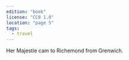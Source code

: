 ```yaml
---
edition: "book"
license: "CC0 1.0"
location: "page 5"
tags:
  - travel
---
```

Her Majestie cam to Richemond
from Grenwich.
